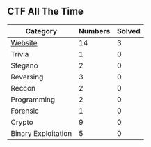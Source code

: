 ## CTF All The Time

| Category | Numbers | Solved |
| -------- | ------- | ------ |
| [Website](https://github.com/TraiOi/Wargame_WriteUp/blob/master/ctfs/Website/README.md) | 14 | 3 |
| Trivia | 1 | 0 |
| Stegano | 2 | 0 |
| Reversing | 3 | 0 |
| Reccon | 2 | 0 |
| Programming | 2 | 0 |
| Forensic | 1 | 0 |
| Crypto | 9 | 0 |
| Binary Exploitation | 5 | 0 |
